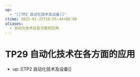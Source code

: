 ```yaml
---
up:
  - "[[TP2 自动化技术及设备]]"
ctime: 2025-01-25T16:55:44+08:00
aliases:
  - 自动化技术在各方面的应用
---
```


# TP29 自动化技术在各方面的应用

- up: [[TP2 自动化技术及设备]]
